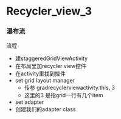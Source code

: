 # Recycler\_view\_3

### 瀑布流

流程

* 建staggeredGridViewActivity
* 在布局里加recycler view控件
* 在activity里找到控件
* set grid layout manager
  * 传参 gradrecyclerviewactivity.this, 3
  * 这里的3  是指grid一行有几个item
* set adapter
* 创建我们的adapter class

